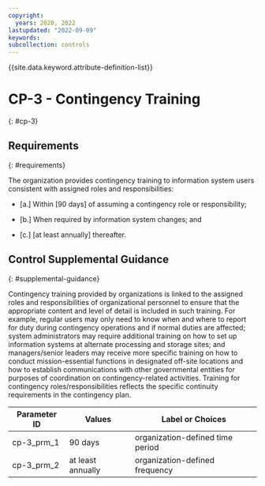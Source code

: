 ```yaml
---
copyright:
  years: 2020, 2022
lastupdated: "2022-09-09"
keywords: 
subcollection: controls
---
```


{{site.data.keyword.attribute-definition-list}}

# CP-3 - Contingency Training
{: #cp-3}

## Requirements
{: #requirements}

The organization provides contingency training to information system users consistent with assigned roles and responsibilities:

- \[a.\] Within [90 days] of assuming a contingency role or responsibility;

- \[b.\] When required by information system changes; and

- \[c.\] [at least annually] thereafter.

## Control Supplemental Guidance
{: #supplemental-guidance}

Contingency training provided by organizations is linked to the assigned roles and responsibilities of organizational personnel to ensure that the appropriate content and level of detail is included in such training. For example, regular users may only need to know when and where to report for duty during contingency operations and if normal duties are affected; system administrators may require additional training on how to set up information systems at alternate processing and storage sites; and managers/senior leaders may receive more specific training on how to conduct mission-essential functions in designated off-site locations and how to establish communications with other governmental entities for purposes of coordination on contingency-related activities. Training for contingency roles/responsibilities reflects the specific continuity requirements in the contingency plan.

| Parameter ID | Values | Label or Choices |
|---|---|---|
| cp-3_prm_1 | 90 days | organization-defined time period |
| cp-3_prm_2 | at least annually | organization-defined frequency |


